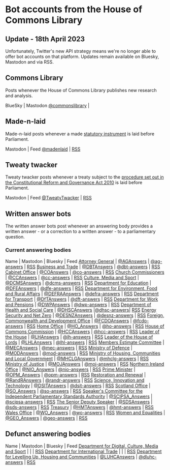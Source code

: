 # Bot accounts from the House of Commons Library

## Update - 18th April 2023

Unfortunately, Twitter's new API strategy means we're no longer able to offer bot accounts on that platform. Updates remain available on Bluesky, Mastodon and via RSS.

## Commons Library

Posts whenever the House of Commons Library publishes new research and analysis.

BlueSky | Mastodon
[@commonslibrary](https://bsky.app/profile/commonslibrary.bsky.social) | 

## Made-n-laid

Made-n-laid posts whenever a made [statutory instrument](https://en.wikipedia.org/wiki/Statutory_instrument_(UK)) is laid before Parliament.

Mastodon | Feed
[@madenlaid](https://botsin.space/@madenlaid) | [RSS](https://api.parliament.uk/made-n-laid/rss)

## Tweaty twacker

Tweaty twacker posts whenever a treaty subject to the [procedure set out in the Constitutional Reform and Governance Act 2010](https://www.legislation.gov.uk/ukpga/2010/25/part/2) is laid before Parliament.

Mastodon | Feed
[@TweatyTwacker](https://botsin.space/@TweatyTwacker) | [RSS](https://api.parliament.uk/tweatytwacker/rss)

## Written answer bots

The written answer bots post whenever an answering body provides a written answer - or a correction to a written answer - to a parliamentary question.

### Current answering bodies

Name | Mastodon | Bluesky | Feed
[Attorney General](https://api.parliament.uk/written-answers/answering-bodies/88) | [@AGAnswers](https://botsin.space/@AGAnswers) | [@ag-answers](https://bsky.app/profile/ag-answers.bsky.social) | [RSS](https://api.parliament.uk/written-answers/answering-bodies/88.rss)
[Business and Trade](https://api.parliament.uk/written-answers/answering-bodies/214) | [@DBTAnswers](https://botsin.space/@DBTAnswers) | [@dbt-answers](https://bsky.app/profile/dbt-answers.bsky.social) | [RSS](https://api.parliament.uk/written-answers/answering-bodies/214.rss)
[Cabinet Office]( https://api.parliament.uk/written-answers/answering-bodies/53 ) | [@COAnswers](https://botsin.space/@COAnswers) | [@co-answers](https://bsky.app/profile/co-answers.bsky.social) | [RSS](https://api.parliament.uk/written-answers/answering-bodies/53.rss)
[Church Commissioners](https://api.parliament.uk/written-answers/answering-bodies/9) | [@CCAnswers](https://botsin.space/@CCAnswers) | [@cc-answers](https://bsky.app/profile/cc-answers.bsky.social) | [RSS](https://api.parliament.uk/written-answers/answering-bodies/9.rss)
[Culture, Media and Sport](https://api.parliament.uk/written-answers/answering-bodies/217) | [@DCMSAnswers](https://botsin.space/@DCMSAnswers) | [@dcms-answers](https://bsky.app/profile/dcms-answers.bsky.social) | [RSS](https://api.parliament.uk/written-answers/answering-bodies/217.rss)
[Department for Education](https://api.parliament.uk/written-answers/answering-bodies/60) | [@DFEAnswers](https://botsin.space/@DFEAnswers) | [@dfe-answers](https://bsky.app/profile/dfe-answers.bsky.social) | [RSS](https://api.parliament.uk/written-answers/answering-bodies/60.rss)
[Department for Environment, Food and Rural Affairs](https://api.parliament.uk/written-answers/answering-bodies/13) | [@DEFRAAnswers](https://botsin.space/@DEFRAAnswers) | [@defra-answers](https://bsky.app/profile/defra-answers.bsky.social) | [RSS](https://api.parliament.uk/written-answers/answering-bodies/13.rss)
[Department for Transport](https://api.parliament.uk/written-answers/answering-bodies/27) | [@DfTAnswers](https://botsin.space/@DfTAnswers) | [@dft-answers](https://bsky.app/profile/dft-answers.bsky.social) | [RSS](https://api.parliament.uk/written-answers/answering-bodies/27.rss)
[Department for Work and Pensions](https://api.parliament.uk/written-answers/answering-bodies/29) | [@DWPAnswers](https://botsin.space/@DWPAnswers) | [@dwp-answers](https://bsky.app/profile/dwp-answers.bsky.social) | [RSS](https://api.parliament.uk/written-answers/answering-bodies/29.rss)
[Department of Health and Social Care](https://api.parliament.uk/written-answers/answering-bodies/17) | [@DHSCAnswers](https://botsin.space/@DHSCAnswers) |[@dhsc-answers](https://bsky.app/profile/dhsc-answers.bsky.social)| [RSS](https://api.parliament.uk/written-answers/answering-bodies/17.rss)
[Energy Security and Net Zero](https://api.parliament.uk/written-answers/answering-bodies/215) | [@DESNZAnswers](https://botsin.space/@DESNZAnswers) | [@desnz-answers](https://bsky.app/profile/desnz-answers.bsky.social) | [RSS](https://api.parliament.uk/written-answers/answering-bodies/215.rss)
[Foreign, Commonwealth and Development Office](https://api.parliament.uk/written-answers/answering-bodies/208) | [@FCDOAnswers](https://botsin.space/@FCDOAnswers) | [@fcdo-answers](https://bsky.app/profile/fcdo-answers.bsky.social) | [RSS](https://api.parliament.uk/written-answers/answering-bodies/208.rss)
[Home Office](https://api.parliament.uk/written-answers/answering-bodies/1) | [@HO_Answers](https://botsin.space/@HO_Answers) | [@ho-answers](https://bsky.app/profile/ho-answers.bsky.social) | [RSS](https://api.parliament.uk/written-answers/answering-bodies/1.rss)
[House of Commons Commission](https://api.parliament.uk/written-answers/answering-bodies/18) | [@HCCAnswers](https://botsin.space/@HCCAnswers) | [@hcc-answers](https://bsky.app/profile/hcc-answers.bsky.social) | [RSS](https://api.parliament.uk/written-answers/answering-bodies/18.rss)
[Leader of the House](https://api.parliament.uk/written-answers/answering-bodies/34) | [@LHAnswers](https://botsin.space/@LHAnswers) | [@lh-answers](https://bsky.app/profile/lh-answers.bsky.social) | [RSS](https://api.parliament.uk/written-answers/answering-bodies/34.rss)
[Leader of the House of Lords](https://api.parliament.uk/written-answers/answering-bodies/92) | [@LHLAnswers](https://botsin.space/@LHLAnswers) | [@lhl-answers](https://bsky.app/profile/lhl-answers.bsky.social) | [RSS](https://api.parliament.uk/written-answers/answering-bodies/92.rss)
[Members Estimate Committee](https://api.parliament.uk/written-answers/answering-bodies/91) | [@MECAnswers](https://botsin.space/@MECAnswers) | [@mec-answers](https://bsky.app/profile/mec-answers.bsky.social) | [RSS](https://api.parliament.uk/written-answers/answering-bodies/91.rss)
[Ministry of Defence](https://api.parliament.uk/written-answers/answering-bodies/11) | [@MODAnswers](https://botsin.space/@MODAnswers) | [@mod-answers](https://bsky.app/profile/mod-answers.bsky.social) | [RSS](https://api.parliament.uk/written-answers/answering-bodies/11.rss)
[Ministry of Housing, Communities and Local Government](https://api.parliament.uk/written-answers/answering-bodies/7) | [@MHCLGAnswers](https://botsin.space/@MHCLGAnswers) | [@mhclg-answers](https://bsky.app/profile/mhclg-answers.bsky.social) | [RSS](https://api.parliament.uk/written-answers/answering-bodies/7.rss)
[Ministry of Justice](https://api.parliament.uk/written-answers/answering-bodies/54) | [@MOJAnswers](https://botsin.space/@MOJAnswers) | [@moj-answers](https://bsky.app/profile/moj-answers.bsky.social) | [RSS](https://api.parliament.uk/written-answers/answering-bodies/54.rss)
[Northern Ireland Office](https://api.parliament.uk/written-answers/answering-bodies/21) | [@NIO_Answers](https://botsin.space/@NIO_Answers) | [@nio-answers](https://bsky.app/profile/nio-answers.bsky.social) | [RSS](https://api.parliament.uk/written-answers/answering-bodies/21.rss)
[Prime Minister](https://api.parliament.uk/written-answers/answering-bodies/23) | [@OPM_Answers](https://botsin.space/@OPM_Answers) | [@opm-answers](https://bsky.app/profile/opm-answers.bsky.social) | [RSS](https://api.parliament.uk/written-answers/answering-bodies/23.rss)
[Restoration and Renewal](https://api.parliament.uk/written-answers/answering-bodies/213) | [@RandRAnswers](https://botsin.space/@RandRAnswers) | [@randr-answers](https://bsky.app/profile/randr-answers.bsky.social) | [RSS](https://api.parliament.uk/written-answers/answering-bodies/213.rss)
[Science, Innovation and Technology](https://api.parliament.uk/written-answers/answering-bodies/216) |  [@DSITAnswers](https://botsin.space/@DSITAnswers) | [@dsit-answers](https://bsky.app/profile/dsit-answers.bsky.social) | [RSS](https://api.parliament.uk/written-answers/answering-bodies/216.rss)
[Scotland Office](https://api.parliament.uk/written-answers/answering-bodies/2) | [@SO_Answers](https://botsin.space/@SO_Answers) | [@so-answers](https://bsky.app/profile/so-answers.bsky.social) | [RSS](https://api.parliament.uk/written-answers/answering-bodies/2.rss)
[Speaker's Committee for the Independent Parliamentary Standards Authority](https://api.parliament.uk/written-answers/answering-bodies/90) | [@SCIPSA_Answers](https://botsin.space/@SCIPSA_Answers) | [@scipsa-answers](https://bsky.app/profile/scipsa-answers.bsky.social) | [RSS](https://api.parliament.uk/written-answers/answering-bodies/90.rss)
[The Senior Deputy Speaker](https://api.parliament.uk/written-answers/answering-bodies/204) | [@SDSAnswers](https://botsin.space/@SDSAnswers) | [@sds-answers](https://bsky.app/profile/sds-answers.bsky.social) | [RSS](https://api.parliament.uk/written-answers/answering-bodies/204.rss)
[Treasury](https://api.parliament.uk/written-answers/answering-bodies/14) | [@HMTAnswers](https://botsin.space/@HMTAnswers) | [@hmt-answers](https://bsky.app/profile/hmt-answers.bsky.social) | [RSS](https://api.parliament.uk/written-answers/answering-bodies/14.rss)
[Wales Office](https://api.parliament.uk/written-answers/answering-bodies/28) | [@WO_Answers](https://botsin.space/@WO_Answers) | [@wo-answers](https://bsky.app/profile/wo-answers.bsky.social) | [RSS](https://api.parliament.uk/written-answers/answering-bodies/28.rss)
[Women and Equalities](https://api.parliament.uk/written-answers/answering-bodies/31) | [@GEO_Answers](https://botsin.space/@GEO_Answers) | [@geo-answers](https://bsky.app/profile/geo-answers.bsky.social) | [RSS](https://api.parliament.uk/written-answers/answering-bodies/31.rss)

## Defunct answering bodies

Name | Mastodon | Bluesky | Feed
[Department for Digital, Culture, Media and Sport](https://api.parliament.uk/written-answers/answering-bodies/10) | | | [RSS](https://api.parliament.uk/written-answers/answering-bodies/10.rss)
[Department for International Trade](https://api.parliament.uk/written-answers/answering-bodies/202) | | | [RSS](https://api.parliament.uk/written-answers/answering-bodies/202.rss)
[Department for Levelling Up, Housing and Communities](https://api.parliament.uk/written-answers/answering-bodies/211) | [@LUHCAnswers](https://botsin.space/@LUHCAnswers) | [@dluhc-answers](https://bsky.app/profile/dluhc-answers.bsky.social) | [RSS](https://api.parliament.uk/written-answers/answering-bodies/211.rss)
